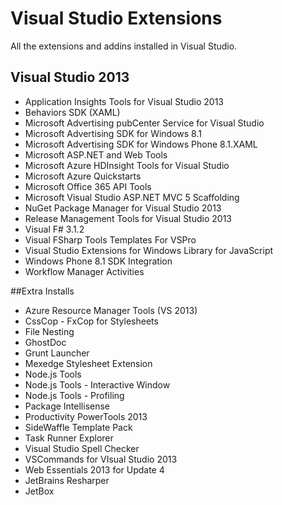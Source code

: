 Visual Studio Extensions
========================
All the extensions and addins installed in Visual Studio.

## Visual Studio 2013

- Application Insights Tools for Visual Studio 2013
- Behaviors SDK (XAML)
- Microsoft Advertising pubCenter Service for Visual Studio
- Microsoft Advertising SDK for Windows 8.1
- Microsoft Advertising SDK for Windows Phone 8.1.XAML
- Microsoft ASP.NET and Web Tools
- Microsoft Azure HDInsight Tools for Visual Studio
- Microsoft Azure Quickstarts
- Microsoft Office 365 API Tools
- Microsoft Visual Studio ASP.NET MVC 5 Scaffolding
- NuGet Package Manager for Visual Studio 2013
- Release Management Tools for Visual Studio 2013
- Visual F# 3.1.2
- Visual FSharp Tools Templates For VSPro
- Visual Studio Extensions for Windows Library for JavaScript
- Windows Phone 8.1 SDK Integration
- Workflow Manager Activities

##Extra Installs

- Azure Resource Manager Tools (VS 2013)
- CssCop - FxCop for Stylesheets
- File Nesting
- GhostDoc
- Grunt Launcher
- Mexedge Stylesheet Extension
- Node.js Tools
- Node.js Tools - Interactive Window
- Node.js Tools - Profiling
- Package Intellisense
- Productivity PowerTools 2013
- SideWaffle Template Pack
- Task Runner Explorer
- Visual Studio Spell Checker
- VSCommands for VIsual Studio 2013
- Web Essentials 2013 for Update 4
- JetBrains Resharper
- JetBox